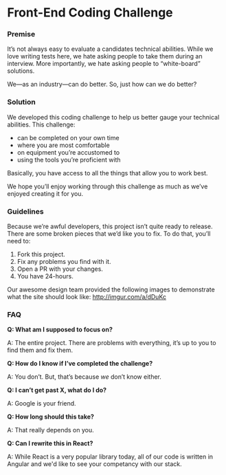 Front-End Coding Challenge
===

### Premise
It’s not always easy to evaluate a candidates technical abilities. While we love writing tests here, we hate asking people to take them during an interview. More importantly, we hate asking people to “white-board” solutions.

We—as an industry—can do better. So, just how can we do better?

### Solution
We developed this coding challenge to help us better gauge your technical abilities. This challenge:

*  can be completed on your own time
*  where you are most comfortable
*  on equipment you’re accustomed to
*  using the tools you’re proficient with

Basically, you have access to all the things that allow you to work best.

We hope you’ll enjoy working through this challenge as much as we’ve enjoyed creating it for you.

### Guidelines
Because we’re awful developers, this project isn’t quite ready to release. There are some broken pieces that we’d like you to fix. To do that, you’ll need to:

1. Fork this project.
2. Fix any problems you find with it.
3. Open a PR with your changes.
4. You have 24-hours.

Our awesome design team provided the following images to demonstrate what the site should look like: http://imgur.com/a/dDuKc

### FAQ
**Q: What am I supposed to focus on?**

A: The entire project. There are problems with everything, it’s up to you to find them and fix them.

**Q: How do I know if I’ve completed the challenge?**

A: You don’t. But, that’s because _we_ don’t know either.

**Q: I can’t get past X, what do I do?**

A: Google is your friend.

**Q: How long should this take?**

A: That really depends on you.

**Q: Can I rewrite this in React?**

A: While React is a very popular library today, all of our code is written in Angular and we'd like to see your competancy with our stack.

